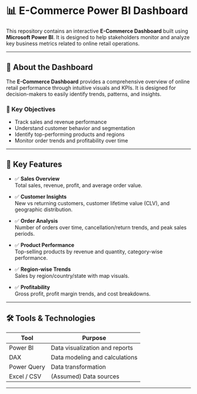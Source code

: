 # 📊 E-Commerce Power BI Dashboard

This repository contains an interactive **E-Commerce Dashboard** built using **Microsoft Power BI**. It is designed to help stakeholders monitor and analyze key business metrics related to online retail operations.

---

## 🧾 About the Dashboard

The **E-Commerce Dashboard** provides a comprehensive overview of online retail performance through intuitive visuals and KPIs. It is designed for decision-makers to easily identify trends, patterns, and insights.

### 🎯 Key Objectives
- Track sales and revenue performance
- Understand customer behavior and segmentation
- Identify top-performing products and regions
- Monitor order trends and profitability over time

---

## 📌 Key Features

- ✅ **Sales Overview**  
  Total sales, revenue, profit, and average order value.

- ✅ **Customer Insights**  
  New vs returning customers, customer lifetime value (CLV), and geographic distribution.

- ✅ **Order Analysis**  
  Number of orders over time, cancellation/return trends, and peak sales periods.

- ✅ **Product Performance**  
  Top-selling products by revenue and quantity, category-wise performance.

- ✅ **Region-wise Trends**  
  Sales by region/country/state with map visuals.

- ✅ **Profitability**  
  Gross profit, profit margin trends, and cost breakdowns.

---

## 🛠️ Tools & Technologies

| Tool            | Purpose                        |
|-----------------|--------------------------------|
| Power BI        | Data visualization and reports |
| DAX             | Data modeling and calculations |
| Power Query     | Data transformation            |
| Excel / CSV     | (Assumed) Data sources         |

---
